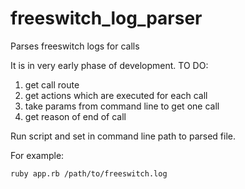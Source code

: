 # freeswitch_log_parser
Parses freeswitch logs for calls

It is in very early phase of development.
TO DO: 
1. get call route
2. get actions which are executed for each call
3. take params from command line to get one call 
4. get reason of end of call 


Run script and set in command line path to parsed file. 

For example: 

`ruby app.rb /path/to/freeswitch.log`
